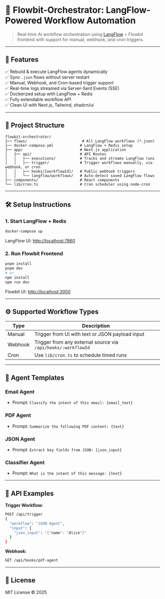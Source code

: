 # 🔁 Flowbit-Orchestrator: LangFlow-Powered Workflow Automation

> Real-time AI workflow orchestration using [LangFlow](https://github.com/logspace-ai/langflow) + Flowbit frontend with support for manual, webhook, and cron triggers.

---

## 🚀 Features

✅ Rebuild & execute LangFlow agents dynamically  
✅ Sync `.json` flows without server restart  
✅ Manual, Webhook, and Cron-based trigger support  
✅ Real-time logs streamed via Server-Sent Events (SSE)  
✅ Dockerized setup with LangFlow + Redis  
✅ Fully extendable workflow API  
✅ Clean UI with Next.js, Tailwind, shadcn/ui

---

## 📂 Project Structure

```
flowbit-orchestrator/
├── flows/                         # All LangFlow workflows (*.json)
├── docker-compose.yml            # LangFlow + Redis setup
├── app/                          # Next.js application
│   ├── api/                      # API Routes
│   │   ├── executions/           # Tracks and streams LangFlow runs
│   │   ├── trigger/              # Trigger workflows manually, via webhook, or cron
│   │   ├── hooks/[workflowId]/   # Public webhook triggers
│   │   └── langflow/workflows/   # Auto-detect saved LangFlow flows
├── components/                   # React components
└── lib/cron.ts                   # Cron scheduler using node-cron
```

---

## 🛠️ Setup Instructions

### 1. Start LangFlow + Redis
```bash
docker-compose up
```

LangFlow UI: [http://localhost:7860](http://localhost:7860)

### 2. Run Flowbit Frontend
```bash
pnpm install
pnpm dev
# or
npm install
npm run dev
```

Flowbit UI: [http://localhost:3000](http://localhost:3000)

---

## ⚙️ Supported Workflow Types

| Type     | Description                                       |
|----------|---------------------------------------------------|
| Manual   | Trigger from UI with text or JSON payload input   |
| Webhook  | Trigger from any external source via `/api/hooks/:workflowId` |
| Cron     | Use `lib/cron.ts` to schedule timed runs          |

---

## 🧠 Agent Templates

### Email Agent
- Prompt: `Classify the intent of this email: {email_text}`

### PDF Agent
- Prompt: `Summarize the following PDF content: {text}`

### JSON Agent
- Prompt: `Extract key fields from JSON: {json_input}`

### Classifier Agent
- Prompt: `What is the intent of this message: {text}`

---

## 📡 API Examples

**Trigger Workflow:**
```bash
POST /api/trigger
{
  "workflow": "JSON Agent",
  "input": {
    "json_input": "{"name": "Alice"}"
  }
}
```

**Webhook:**
```bash
GET /api/hooks/pdf-agent
```

---

## 📜 License

MIT License © 2025
